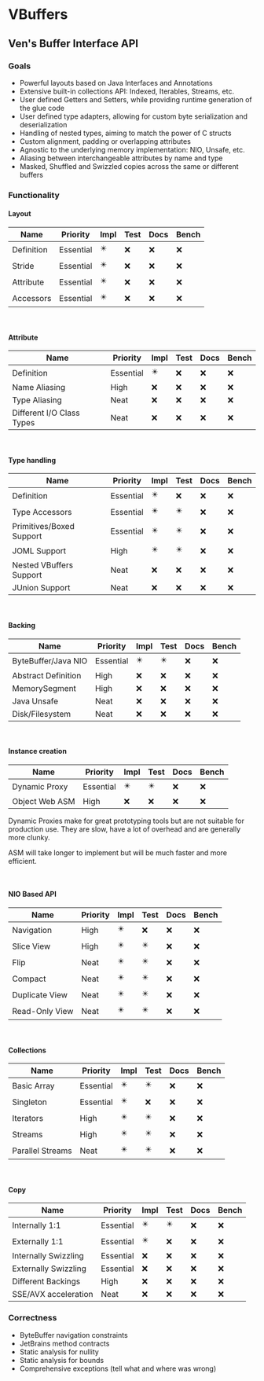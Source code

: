 # VBuffers

## Ven's Buffer Interface API

### Goals

- Powerful layouts based on Java Interfaces and Annotations
- Extensive built-in collections API: Indexed, Iterables, Streams, etc.
- User defined Getters and Setters, while providing runtime generation of the glue code
- User defined type adapters, allowing for custom byte serialization and deserialization
- Handling of nested types, aiming to match the power of C structs
- Custom alignment, padding or overlapping attributes
- Agnostic to the underlying memory implementation: NIO, Unsafe, etc.
- Aliasing between interchangeable attributes by name and type
- Masked, Shuffled and Swizzled copies across the same or different buffers

### Functionality

#### Layout

| Name       | Priority  | Impl | Test | Docs | Bench |
|------------|-----------|------|------|------|-------|
| Definition | Essential | ✴️   | ❌    | ❌    | ❌     |
| Stride     | Essential | ✴️   | ❌    | ❌    | ❌     |
| Attribute  | Essential | ✴️   | ❌    | ❌    | ❌     |
| Accessors  | Essential | ✴️   | ❌    | ❌    | ❌     |

<br>

#### Attribute

| Name                      | Priority  | Impl | Test | Docs | Bench |
|---------------------------|-----------|------|------|------|-------|
| Definition                | Essential | ✴️   | ❌    | ❌    | ❌     |
| Name Aliasing             | High      | ❌    | ❌    | ❌    | ❌     |
| Type Aliasing             | Neat      | ❌    | ❌    | ❌    | ❌     |
| Different I/O Class Types | Neat      | ❌    | ❌    | ❌    | ❌     |

<br>

#### Type handling

| Name                     | Priority  | Impl | Test | Docs | Bench |
|--------------------------|-----------|------|------|------|-------|
| Definition               | Essential | ✴️   | ❌    | ❌    | ❌     |
| Type Accessors           | Essential | ✴️   | ✴️   | ❌    | ❌     |
| Primitives/Boxed Support | Essential | ✴️   | ✴️   | ❌    | ❌     |
| JOML Support             | High      | ✴️   | ✴️   | ❌    | ❌     |
| Nested VBuffers Support  | Neat      | ❌    | ❌    | ❌    | ❌     |
| JUnion Support           | Neat      | ❌    | ❌    | ❌    | ❌     |

<br>

#### Backing

| Name                | Priority  | Impl | Test | Docs | Bench |
|---------------------|-----------|------|------|------|-------|
| ByteBuffer/Java NIO | Essential | ✴️   | ✴️   | ❌    | ❌     |
| Abstract Definition | High      | ❌    | ❌    | ❌    | ❌     |
| MemorySegment       | High      | ❌    | ❌    | ❌    | ❌     |
| Java Unsafe         | Neat      | ❌    | ❌    | ❌    | ❌     |
| Disk/Filesystem     | Neat      | ❌    | ❌    | ❌    | ❌     |

<br>

#### Instance creation

| Name           | Priority  | Impl | Test | Docs | Bench |
|----------------|-----------|------|------|------|-------|
| Dynamic Proxy  | Essential | ✴️   | ✴️   | ❌    | ❌     |
| Object Web ASM | High      | ❌    | ❌    | ❌    | ❌     |

Dynamic Proxies make for great prototyping tools but are not suitable for production use.
They are slow, have a lot of overhead and are generally more clunky.

ASM will take longer to implement but will be much faster and more efficient.

<br>

#### NIO Based API

| Name           | Priority | Impl | Test | Docs | Bench |
|----------------|----------|------|------|------|-------|
| Navigation     | High     | ✴️   | ❌    | ❌    | ❌     |
| Slice View     | High     | ✴️   | ✴️   | ❌    | ❌     |
| Flip           | Neat     | ✴️   | ✴️   | ❌    | ❌     |
| Compact        | Neat     | ✴️   | ✴️   | ❌    | ❌     |
| Duplicate View | Neat     | ✴️   | ✴️   | ❌    | ❌     |
| Read-Only View | Neat     | ✴️   | ✴️   | ❌    | ❌     |

<br>

#### Collections

| Name             | Priority  | Impl | Test | Docs | Bench |
|------------------|-----------|------|------|------|-------|
| Basic Array      | Essential | ✴️   | ✴️   | ❌    | ❌     |
| Singleton        | Essential | ✴️   | ❌    | ❌    | ❌     |
| Iterators        | High      | ✴️   | ✴️   | ❌    | ❌     |
| Streams          | High      | ✴️   | ✴️   | ❌    | ❌     |
| Parallel Streams | Neat      | ✴️   | ✴️   | ❌    | ❌     |

<br>

#### Copy

| Name                 | Priority  | Impl | Test | Docs | Bench |
|----------------------|-----------|------|------|------|-------|
| Internally 1:1       | Essential | ✴️   | ✴️   | ❌    | ❌     |
| Externally 1:1       | Essential | ✴️   | ❌    | ❌    | ❌     |
| Internally Swizzling | Essential | ❌    | ❌    | ❌    | ❌     |
| Externally Swizzling | Essential | ❌    | ❌    | ❌    | ❌     |
| Different Backings   | High      | ❌    | ❌    | ❌    | ❌     |
| SSE/AVX acceleration | Neat      | ❌    | ❌    | ❌    | ❌     |

### Correctness

- ByteBuffer navigation constraints
- JetBrains method contracts
- Static analysis for nullity
- Static analysis for bounds
- Comprehensive exceptions (tell what and where was wrong)